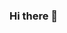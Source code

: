 ### Hi there 👋

<!--
**Fatimachb/Fatimachb** is a ✨ _special_ ✨ repository because its `README.md` (this file) appears on your GitHub profile.

Hi 👋 My name is Fatimachb
==========================

Knowledge engineering and data science student
----------------------------------------------

Data science student exploring data realms through coding and ML. My GitHub journey showcases hands-on projects, a testament to my evolving skills in statistics, programming, and data visualization.. Eager to learn and contribute!

* 🌍  I'm based in Rabat city
* ✉️  You can contact me at [chehaieb.fatima@gmail.com](mailto:chehaieb.fatima@gmail.com)
* 🧠  I'm learning Python,ML,Data analysis
* 🤝  I'm open to collaborating on Projects
* ⚡  Mastering the art of data by day and donning the cape of a coding superhero by night, but shh, that's classified information! 🕵️‍♀️💻✨

<a href="https://www.github.com/Fatimachb" target="_blank" rel="noreferrer"><img
src="https://img.shields.io/github/followers/Fatimachb?logo=github&style=for-the-badge&color=0891b2&labelColor=1c1917" /></a>

### Skills


<p align="left">
<a href="https://www.python.org/" target="_blank" rel="noreferrer"><img src="https://raw.githubusercontent.com/danielcranney/readme-generator/main/public/icons/skills/python-colored.svg" width="36" height="36" alt="Python" /></a><a href="https://developer.mozilla.org/en-US/docs/Glossary/HTML5" target="_blank" rel="noreferrer"><img src="https://raw.githubusercontent.com/danielcranney/readme-generator/main/public/icons/skills/html5-colored.svg" width="36" height="36" alt="HTML5" /></a><a href="https://www.mysql.com/" target="_blank" rel="noreferrer"><img src="https://raw.githubusercontent.com/danielcranney/readme-generator/main/public/icons/skills/mysql-colored.svg" width="36" height="36" alt="MySQL" /></a><a href="https://www.postgresql.org/" target="_blank" rel="noreferrer"><img src="https://raw.githubusercontent.com/danielcranney/readme-generator/main/public/icons/skills/postgresql-colored.svg" width="36" height="36" alt="PostgreSQL" /></a><a href="https://www.adobe.com/uk/products/photoshop.html" target="_blank" rel="noreferrer"><img src="https://raw.githubusercontent.com/danielcranney/readme-generator/main/public/icons/skills/photoshop-colored.svg" width="36" height="36" alt="Photoshop" /></a><a href="https://www.adobe.com/uk/products/illustrator.html" target="_blank" rel="noreferrer"><img src="https://raw.githubusercontent.com/danielcranney/readme-generator/main/public/icons/skills/illustrator-colored.svg" width="36" height="36" alt="Illustrator" /></a>
</p>


### Socials

<p align="left"> <a href="https://www.github.com/Fatimachb" target="_blank" rel="noreferrer"> <picture> <source media="(prefers-color-scheme: dark)" srcset="https://raw.githubusercontent.com/danielcranney/readme-generator/main/public/icons/socials/github-dark.svg" /> <source media="(prefers-color-scheme: light)" srcset="https://raw.githubusercontent.com/danielcranney/readme-generator/main/public/icons/socials/github.svg" /> <img src="https://raw.githubusercontent.com/danielcranney/readme-generator/main/public/icons/socials/github.svg" width="32" height="32" /> </picture> </a></p>

### Badges

<b>My GitHub Stats</b>

<a href="http://www.github.com/Fatimachb"><img src="https://github-readme-stats.vercel.app/api?username=Fatimachb&show_icons=true&hide=&count_private=true&title_color=0891b2&text_color=ffffff&icon_color=0891b2&bg_color=1c1917&hide_border=true&show_icons=true" alt="Fatimachb's GitHub stats" /></a>

<a href="http://www.github.com/Fatimachb"><img src="https://github-readme-streak-stats.herokuapp.com/?user=Fatimachb&stroke=ffffff&background=1c1917&ring=0891b2&fire=0891b2&currStreakNum=ffffff&currStreakLabel=0891b2&sideNums=ffffff&sideLabels=ffffff&dates=ffffff&hide_border=true" /></a>

<a href="http://www.github.com/Fatimachb"><img src="https://github-readme-activity-graph.cyclic.app/graph?username=Fatimachb&bg_color=1c1917&color=ffffff&line=0891b2&point=ffffff&area_color=1c1917&area=true&hide_border=true&custom_title=GitHub%20Commits%20Graph" alt="GitHub Commits Graph" /></a>

<a href="https://github.com/Fatimachb" align="left"><img src="https://github-readme-stats.vercel.app/api/top-langs/?username=Fatimachb&langs_count=10&title_color=0891b2&text_color=ffffff&icon_color=0891b2&bg_color=1c1917&hide_border=true&locale=en&custom_title=Top%20%Languages" alt="Top Languages" /></a>

<b>Top Repositories</b>

<div width="100%" align="center"></div><br /><br /><br /><br /><br /><br /><br />
